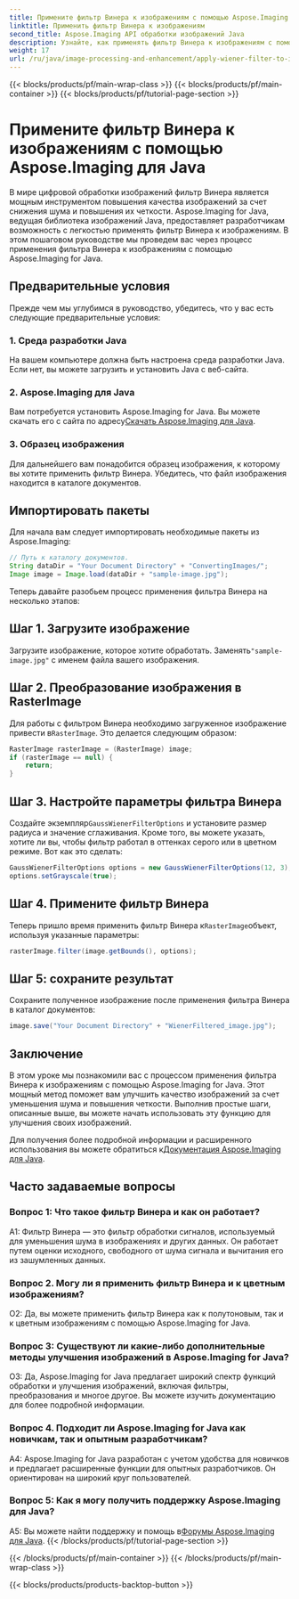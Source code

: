 ```yaml
---
title: Примените фильтр Винера к изображениям с помощью Aspose.Imaging для Java
linktitle: Применить фильтр Винера к изображениям
second_title: Aspose.Imaging API обработки изображений Java
description: Узнайте, как применять фильтр Винера к изображениям с помощью Aspose.Imaging for Java, легко повышая качество изображения и уменьшая шум.
weight: 17
url: /ru/java/image-processing-and-enhancement/apply-wiener-filter-to-images/
---
```


{{< blocks/products/pf/main-wrap-class >}}
{{< blocks/products/pf/main-container >}}
{{< blocks/products/pf/tutorial-page-section >}}

# Примените фильтр Винера к изображениям с помощью Aspose.Imaging для Java


В мире цифровой обработки изображений фильтр Винера является мощным инструментом повышения качества изображений за счет снижения шума и повышения их четкости. Aspose.Imaging for Java, ведущая библиотека изображений Java, предоставляет разработчикам возможность с легкостью применять фильтр Винера к изображениям. В этом пошаговом руководстве мы проведем вас через процесс применения фильтра Винера к изображениям с помощью Aspose.Imaging for Java.

## Предварительные условия

Прежде чем мы углубимся в руководство, убедитесь, что у вас есть следующие предварительные условия:

### 1. Среда разработки Java

На вашем компьютере должна быть настроена среда разработки Java. Если нет, вы можете загрузить и установить Java с веб-сайта.

### 2. Aspose.Imaging для Java

Вам потребуется установить Aspose.Imaging for Java. Вы можете скачать его с сайта по адресу[Скачать Aspose.Imaging для Java](https://releases.aspose.com/imaging/java/).

### 3. Образец изображения

Для дальнейшего вам понадобится образец изображения, к которому вы хотите применить фильтр Винера. Убедитесь, что файл изображения находится в каталоге документов.

## Импортировать пакеты

Для начала вам следует импортировать необходимые пакеты из Aspose.Imaging:

```java
// Путь к каталогу документов.
String dataDir = "Your Document Directory" + "ConvertingImages/";
Image image = Image.load(dataDir + "sample-image.jpg");
```

Теперь давайте разобьем процесс применения фильтра Винера на несколько этапов:

## Шаг 1. Загрузите изображение

 Загрузите изображение, которое хотите обработать. Заменять`"sample-image.jpg"` с именем файла вашего изображения.

## Шаг 2. Преобразование изображения в RasterImage

 Для работы с фильтром Винера необходимо загруженное изображение привести в`RasterImage`. Это делается следующим образом:

```java
RasterImage rasterImage = (RasterImage) image;
if (rasterImage == null) {
    return;
}
```

## Шаг 3. Настройте параметры фильтра Винера

 Создайте экземпляр`GaussWienerFilterOptions` и установите размер радиуса и значение сглаживания. Кроме того, вы можете указать, хотите ли вы, чтобы фильтр работал в оттенках серого или в цветном режиме. Вот как это сделать:

```java
GaussWienerFilterOptions options = new GaussWienerFilterOptions(12, 3);
options.setGrayscale(true);
```

## Шаг 4. Примените фильтр Винера

 Теперь пришло время применить фильтр Винера к`RasterImage`объект, используя указанные параметры:

```java
rasterImage.filter(image.getBounds(), options);
```

## Шаг 5: сохраните результат

Сохраните полученное изображение после применения фильтра Винера в каталог документов:

```java
image.save("Your Document Directory" + "WienerFiltered_image.jpg");
```

## Заключение

В этом уроке мы познакомили вас с процессом применения фильтра Винера к изображениям с помощью Aspose.Imaging for Java. Этот мощный метод поможет вам улучшить качество изображений за счет уменьшения шума и повышения четкости. Выполнив простые шаги, описанные выше, вы можете начать использовать эту функцию для улучшения своих изображений.

 Для получения более подробной информации и расширенного использования вы можете обратиться к[Документация Aspose.Imaging для Java](https://reference.aspose.com/imaging/java/).

## Часто задаваемые вопросы

### Вопрос 1: Что такое фильтр Винера и как он работает?

A1: Фильтр Винера — это фильтр обработки сигналов, используемый для уменьшения шума в изображениях и других данных. Он работает путем оценки исходного, свободного от шума сигнала и вычитания его из зашумленных данных.

### Вопрос 2. Могу ли я применить фильтр Винера и к цветным изображениям?

О2: Да, вы можете применить фильтр Винера как к полутоновым, так и к цветным изображениям с помощью Aspose.Imaging for Java.

### Вопрос 3: Существуют ли какие-либо дополнительные методы улучшения изображений в Aspose.Imaging for Java?

О3: Да, Aspose.Imaging for Java предлагает широкий спектр функций обработки и улучшения изображений, включая фильтры, преобразования и многое другое. Вы можете изучить документацию для более подробной информации.

### Вопрос 4. Подходит ли Aspose.Imaging for Java как новичкам, так и опытным разработчикам?

A4: Aspose.Imaging for Java разработан с учетом удобства для новичков и предлагает расширенные функции для опытных разработчиков. Он ориентирован на широкий круг пользователей.

### Вопрос 5: Как я могу получить поддержку Aspose.Imaging для Java?

 A5: Вы можете найти поддержку и помощь в[Форумы Aspose.Imaging для Java](https://forum.aspose.com/).
{{< /blocks/products/pf/tutorial-page-section >}}

{{< /blocks/products/pf/main-container >}}
{{< /blocks/products/pf/main-wrap-class >}}

{{< blocks/products/products-backtop-button >}}
